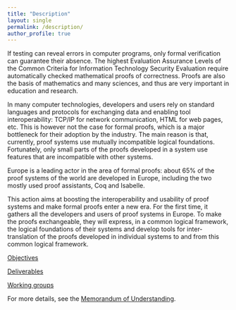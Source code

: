 ```yaml
---
title: "Description"
layout: single
permalink: /description/
author_profile: true
---
```


If testing can reveal errors in computer programs, only formal verification can
guarantee their absence. The highest Evaluation Assurance Levels of the Common
Criteria for Information Technology Security Evaluation require automatically
checked mathematical proofs of correctness. Proofs are also the basis of
mathematics and many sciences, and thus are very important in education and
research.

In many computer technologies, developers and users rely on standard languages
and protocols for exchanging data and enabling tool interoperability: TCP/IP
for network communication, HTML for web pages, etc. This is however not the
case for formal proofs, which is a major bottleneck for their adoption by the
industry. The main reason is that, currently, proof systems use mutually
incompatible logical foundations. Fortunately, only small parts of the proofs
developed in a system use features that are incompatible with other systems.

Europe is a leading actor in the area of formal proofs: about 65% of the proof
systems of the world are developed in Europe, including the two mostly used
proof assistants, Coq and Isabelle.

This action aims at boosting the interoperability and usability of proof
systems and make formal proofs enter a new era. For the first time, it gathers
all the developers and users of proof systems in Europe. To make the proofs
exchangeable, they will express, in a common logical framework, the logical
foundations of their systems and develop tools for inter-translation of the
proofs developed in individual systems to and from this common logical
framework.

[Objectives](../objectives)

[Deliverables](../deliverables)

[Working groups](../wg)

For more details, see the [Memorandum of Understanding](https://e-services.cost.eu/files/domain_files/CA/Action_CA20111/mou/CA20111-e.pdf).
